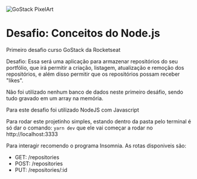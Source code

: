 ![GoStack PixelArt](https://i.imgur.com/PvS86IK.png)

# Desafio: Conceitos do Node.js

Primeiro desafio curso GoStack da Rocketseat

Desafio:
Essa será uma aplicação para armazenar repositórios do seu portfólio, que irá permitir a criação, listagem, atualização e remoção dos repositórios, e além disso permitir que os repositórios possam receber "likes".

Não foi utilizado nenhum banco de dados neste primeiro desáfio, sendo tudo gravado em um array na memória. 

Para este desafio foi utilizado NodeJS com Javascript

Para rodar este projetinho simples, estando dentro da pasta pelo terminal é só dar o comando: ```yarn dev``` que ele vai começar a rodar no http://localhost:3333

Para interagir recomendo o programa Insomnia. As rotas disponiveis são:

- GET: /repositories
- POST: /repositories
- PUT: /repositories/:id
